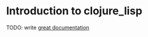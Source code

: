 # Introduction to clojure_lisp

TODO: write [great documentation](http://jacobian.org/writing/what-to-write/)
